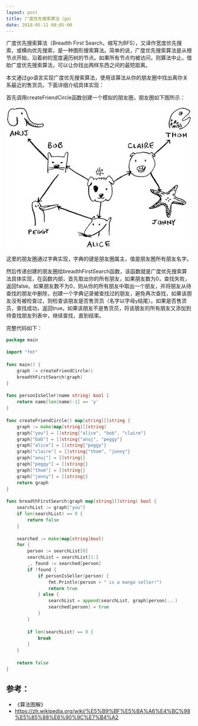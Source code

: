 ```yaml
---
layout: post
title: 广度优先搜索算法（go）
date: 2018-05-12 00:05:00
---
```


广度优先搜索算法（Breadth First Search，缩写为BFS），又译作宽度优先搜索，或横向优先搜索，是一种图形搜索算法。简单的说，广度优先搜索算法是从根节点开始，沿着树的宽度遍历树的节点。如果所有节点均被访问，则算法中止。借助广度优先搜索算法，可以让你找出两样东西之间的最短距离。

本文通过go语言实现广度优先搜索算法，使用该算法从你的朋友圈中找出离你关系最近的售货员。下面详细介绍具体实现：

首先调用createFriendCircle函数创建一个模拟的朋友圈，朋友圈如下图所示：

![](./image/bfs_graph.jpg)

这里的朋友圈通过字典实现，字典的键是朋友圈属主，值是朋友圈所有朋友名字。

然后传递创建的朋友圈给breadthFirstSearch函数，该函数就是广度优先搜索算法具体实现，在函数内部，首先取出你的所有朋友，如果朋友数为0，查找失败，返回false。如果朋友数不为0，则从你的所有朋友中取出一个朋友，并将朋友从待查找的朋友中删除，创建一个字典记录被查找过的朋友，避免再次查找，如果该朋友没有被检查过，则检查该朋友是否售货员（名字以字母`y`结尾）。如果是否售货员，查找成功，返回true。如果该朋友不是售货员，将该朋友的所有朋友又添加到待查找朋友列表中，继续查找，直到结束。


完整代码如下：

```go
package main

import "fmt"

func main() {
    graph := createFriendCircle()
    breadthFirstSearch(graph)
}

func personIsSeller(name string) bool {
    return name[len(name)-1] == 'y'
}

func createFriendCircle() map[string][]string {
    graph := make(map[string][]string)
    graph["you"] = []string{"alice", "bob", "claire"}
    graph["bob"] = []string{"anuj", "peggy"}
    graph["alice"] = []string{"peggy"}
    graph["claire"] = []string{"thom", "jonny"}
    graph["anuj"] = []string{}
    graph["peggy"] = []string{}
    graph["thom"] = []string{}
    graph["jonny"] = []string{}
    return graph
}

func breadthFirstSearch(graph map[string][]string) bool {
    searchList := graph["you"]
    if len(searchList) == 0 {
        return false
    }

    searched := make(map[string]bool)
    for {
        person := searchList[0]
        searchList = searchList[1:]
        _, found := searched[person]
        if !found {
            if personIsSeller(person) {
                fmt.Println(person + " is a mango seller!")
                return true
            } else {
                searchList = append(searchList, graph[person]...)
                searched[person] = true
            }
        }

        if len(searchList) == 0 {
            break
        }
    }

    return false
}
```

## 参考：

- 《算法图解》
- https://zh.wikipedia.org/wiki/%E5%B9%BF%E5%BA%A6%E4%BC%98%E5%85%88%E6%90%9C%E7%B4%A2